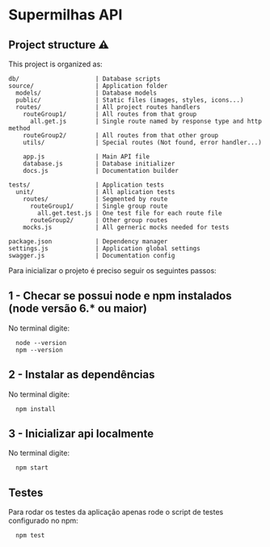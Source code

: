 # Supermilhas API

## Project structure :warning:

This project is organized as:

    db/                     | Database scripts
    source/                 | Application folder
      models/               | Database models
      public/               | Static files (images, styles, icons...)
      routes/               | All project routes handlers
        routeGroup1/        | All routes from that group
          all.get.js        | Single route named by response type and http method
        routeGroup2/        | All routes from that other group
        utils/              | Special routes (Not found, error handler...)

        app.js              | Main API file
        database.js         | Database initializer
        docs.js             | Documentation builder

    tests/                  | Application tests
      unit/                 | All aplication tests
        routes/             | Segmented by route
          routeGroup1/      | Single group route
            all.get.test.js | One test file for each route file
          routeGroup2/      | Other group routes
        mocks.js            | All gerneric mocks needed for tests

    package.json            | Dependency manager
    settings.js             | Application global settings
    swagger.js              | Documentation config



Para inicializar o projeto é preciso seguir os seguintes passos:

## 1 - Checar se possui node e npm instalados (node versão 6.* ou maior)

No terminal digite:

```
  node --version
  npm --version
```

## 2 - Instalar as dependências
No terminal digite:

```
  npm install
```

## 3 - Inicializar api localmente
No terminal digite:

```
  npm start
```

## Testes

Para rodar os testes da aplicação apenas rode o script de testes configurado no npm:

```
  npm test
```
